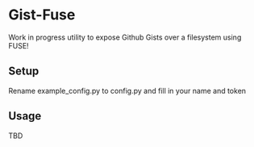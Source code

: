 # Gist-Fuse

Work in progress utility to expose Github Gists over a filesystem using FUSE!

## Setup

Rename example_config.py to config.py and fill in your name and token

## Usage

TBD

